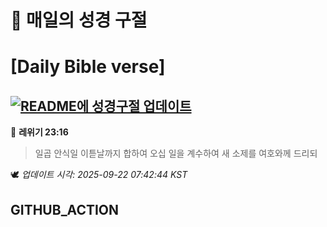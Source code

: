# 🙏 매일의 성경 구절
# [Daily Bible verse]
## [![README에 성경구절 업데이트](https://github.com/DONGSUKA/first_test/actions/workflows/update-readme-bible.yml/badge.svg)](https://github.com/DONGSUKA/first_test/actions/workflows/update-readme-bible.yml)
<!-- START_BIBLE_VERSE -->
📖 **레위기 23:16**
> 일곱 안식일 이튿날까지 합하여 오십 일을 계수하여 새 소제를 여호와께 드리되

🕊️ _업데이트 시각: 2025-09-22 07:42:44 KST_
  <!-- END_BIBLE_VERSE -->
## GITHUB_ACTION

